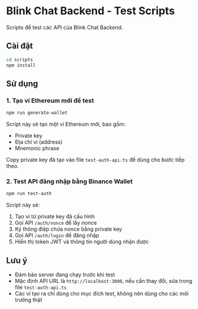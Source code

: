 # Blink Chat Backend - Test Scripts

Scripts để test các API của Blink Chat Backend.

## Cài đặt

```bash
cd scripts
npm install
```

## Sử dụng

### 1. Tạo ví Ethereum mới để test

```bash
npm run generate-wallet
```

Script này sẽ tạo một ví Ethereum mới, bao gồm:
- Private key
- Địa chỉ ví (address)
- Mnemonic phrase

Copy private key đã tạo vào file `test-auth-api.ts` để dùng cho bước tiếp theo.

### 2. Test API đăng nhập bằng Binance Wallet

```bash
npm run test-auth
```

Script này sẽ:
1. Tạo ví từ private key đã cấu hình
2. Gọi API `/auth/nonce` để lấy nonce
3. Ký thông điệp chứa nonce bằng private key
4. Gọi API `/auth/login` để đăng nhập
5. Hiển thị token JWT và thông tin người dùng nhận được

## Lưu ý

- Đảm bảo server đang chạy trước khi test
- Mặc định API URL là `http://localhost:3000`, nếu cần thay đổi, sửa trong file `test-auth-api.ts`
- Các ví tạo ra chỉ dùng cho mục đích test, không nên dùng cho các môi trường thật 
